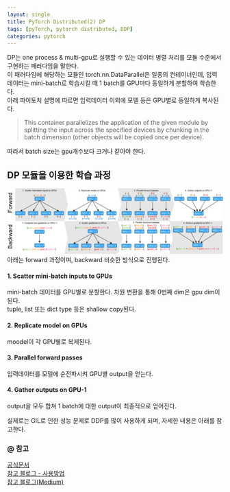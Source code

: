 ```yaml
---
layout: single
title: PyTorch Distributed(2) DP
tags: [pyTorch, pytorch distributed, DDP]
categories: pytorch
---
```


DP는 one process & multi-gpu로 실행할 수 있는 데이터 병렬 처리를 모듈 수준에서 구현하는 패러다임을 말한다.   
이 패러다임에 해당하는 모듈인 torch.nn.DataParallel은 일종의 컨테이너인데, 입력 데이터는 mini-batch로 학습시킬 때 1 batch를 GPU마다 동일하게 분할하여 학습한다.  
아래 파이토치 설명에 따르면 입력데이터 이외에 모델 등은 GPU별로 동일하게 복사된다.  
> This container parallelizes the application of the given module by splitting the input across the specified devices by chunking in the batch dimension (other objects will be copied once per device).   

따라서 batch size는 gpu개수보다 크거나 같아야 한다.   

## DP 모듈을 이용한 학습 과정
![img.png](img.png)
아래는 forward 과정이며, backward 비슷한 방식으로 진행된다.
#### 1. Scatter mini-batch inputs to GPUs
mini-batch 데이터를 GPU별로 분할한다. 차원 변환을 통해 0번째 dim은 gpu dim이 된다.  
tuple, list 또는 dict type 등은 shallow copy된다. 
#### 2. Replicate model on GPUs
moodel이 각 GPU별로 복제된다.
#### 3. Parallel forward passes
입력데이터를 모델에 순전파시켜 GPU별 output을 얻는다.
#### 4. Gather outputs on GPU-1
output을 모두 합쳐 1 batch에 대한 output이 최종적으로 얻어진다.

실제로는 GIL로 인한 성능 문제로 DDP를 많이 사용하게 되며, 자세한 내용은 아래를 참고한다. 


### @ 참고
[공식문서](https://pytorch.org/docs/stable/generated/torch.nn.DataParallel.html)  
[참고 블로그 - 사용방법](https://hongl.tistory.com/291)  
[참고 블로그(Medium)](https://medium.com/huggingface/training-larger-batches-practical-tips-on-1-gpu-multi-gpu-distributed-setups-ec88c3e51255)